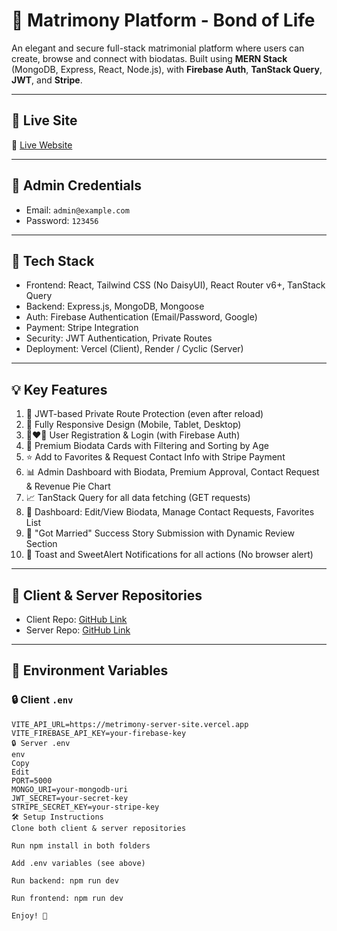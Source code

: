 # 💍 Matrimony Platform - Bond of Life

An elegant and secure full-stack matrimonial platform where users can create, browse and connect with biodatas. Built using **MERN Stack** (MongoDB, Express, React, Node.js), with **Firebase Auth**, **TanStack Query**, **JWT**, and **Stripe**.

---

## 🚀 Live Site

🔗 [Live Website](https://matrimony-platform-df764.web.app/)

---

## 🔐 Admin Credentials

- Email: `admin@example.com`
- Password: `123456`

---

## 🔧 Tech Stack

- Frontend: React, Tailwind CSS (No DaisyUI), React Router v6+, TanStack Query
- Backend: Express.js, MongoDB, Mongoose
- Auth: Firebase Authentication (Email/Password, Google)
- Payment: Stripe Integration
- Security: JWT Authentication, Private Routes
- Deployment: Vercel (Client), Render / Cyclic (Server)

---

## 💡 Key Features

1. 🔐 JWT-based Private Route Protection (even after reload)
2. 📱 Fully Responsive Design (Mobile, Tablet, Desktop)
3. 👨‍❤️‍👨 User Registration & Login (with Firebase Auth)
4. 📄 Premium Biodata Cards with Filtering and Sorting by Age
5. ⭐ Add to Favorites & Request Contact Info with Stripe Payment
6. 📊 Admin Dashboard with Biodata, Premium Approval, Contact Request & Revenue Pie Chart
7. 📈 TanStack Query for all data fetching (GET requests)
8. 📝 Dashboard: Edit/View Biodata, Manage Contact Requests, Favorites List
9. 💌 "Got Married" Success Story Submission with Dynamic Review Section
10. 🎉 Toast and SweetAlert Notifications for all actions (No browser alert)

---

## 📁 Client & Server Repositories

- Client Repo: [GitHub Link](https://github.com/Programming-Hero-Web-Course4/b11a12-client-side-developerTamanna)
- Server Repo: [GitHub Link](https://github.com/Programming-Hero-Web-Course4/b11a12-server-side-developerTamanna)

---

## 📂 Environment Variables

### 🔒 Client `.env`

```env
VITE_API_URL=https://metrimony-server-site.vercel.app
VITE_FIREBASE_API_KEY=your-firebase-key
🔒 Server .env
env
Copy
Edit
PORT=5000
MONGO_URI=your-mongodb-uri
JWT_SECRET=your-secret-key
STRIPE_SECRET_KEY=your-stripe-key
🛠️ Setup Instructions
Clone both client & server repositories

Run npm install in both folders

Add .env variables (see above)

Run backend: npm run dev

Run frontend: npm run dev

Enjoy! 🎉

```
